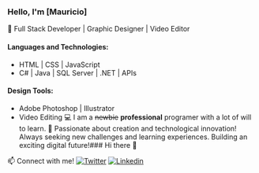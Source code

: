 ### Hello, I'm [Mauricio]

🚀 Full Stack Developer | Graphic Designer | Video Editor 

#### Languages and Technologies:
- HTML | CSS | JavaScript
- C# | Java | SQL Server | .NET | APIs

#### Design Tools:
- Adobe Photoshop | Illustrator
- Video Editing
💻 I am a ~~newbie~~ **professional** programer with a lot of will to learn.
🌟 Passionate about creation and technological innovation! Always seeking new challenges and learning experiences. Building an exciting digital future!### Hi there 👋

📫 Connect with me! 
[![Twitter](https://img.shields.io/badge/Twitter-@ElVacah-1DA1F2?style=for-the-badge&logo=twitter&logoColor=white&labelColor=101010)](https://twitter.com/ElVacah)
[![Linkedin](https://img.shields.io/badge/LinkedIn-0077B5?style=for-the-badge&logo=linkedin&logoColor=white)](https://www.linkedin.com/in/mauricio-vacarezza-1b5b48286/)
<b/>
